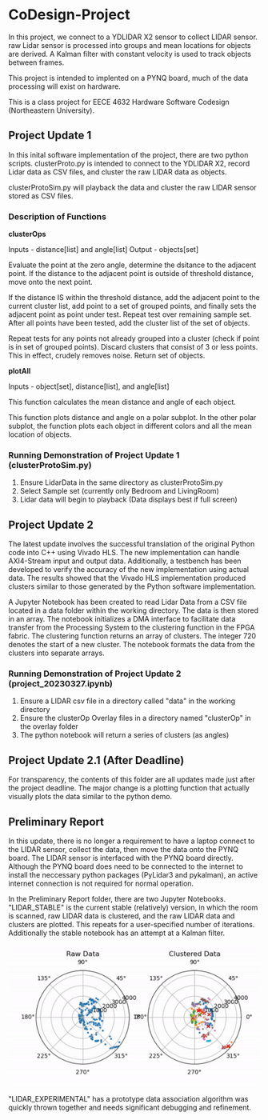# CoDesign-Project
In this project, we connect to a YDLIDAR X2 sensor to collect LIDAR sensor. raw Lidar sensor is processed into groups and mean locations for objects are derived. A Kalman filter with constant velocity is used to track objects between frames.

This project is intended to implented on a PYNQ board, much of the data processing will exist on hardware.

This is a class project for EECE 4632 Hardware Software Codesign (Northeastern University).

## Project Update 1
 
 In this inital software implementation of the project, there are two python scripts. clusterProto.py is intended to connect to the YDLIDAR X2, record Lidar data as CSV files, and cluster the raw LIDAR data as objects.
 
 clusterProtoSim.py will playback the data and cluster the raw LIDAR sensor stored as CSV files.
 
 ### Description of Functions
 **clusterOps**
 
 Inputs - distance[list] and angle[list]
 Output - objects[set]
 
 Evaluate the point at the zero angle, determine the dsitance to the adjacent point. If the distance to the adjacent point is outside of threshold distance, move onto the next point. 
 
 If the distance IS within the threshold distance, add the adjacent point to the current cluster list, add point to a set of grouped points, and finally sets the adjacent point as point under test. Repeat test over remaining sample set. After all points have been tested, add the cluster list of the set of objects.
 
 Repeat tests for any points not already grouped into a cluster (check if point is in set of grouped points). Discard clusters that consist of 3 or less points. This in effect, crudely removes noise. Return set of objects. 
 

 
 **plotAll**
 
 Inputs - object[set], distance[list], and angle[list]

 This function calculates the mean distance and angle of each object.
 
 This function plots distance and angle on a polar subplot. In the other polar subplot, the function plots each object in different colors and all the mean location of objects.
  
 ### Running Demonstration of Project Update 1 (clusterProtoSim.py)
 1. Ensure LidarData in the same directory as clusterProtoSim.py
 2. Select Sample set (currently only Bedroom and LivingRoom)
 3. Lidar data will begin to playback (Data displays best if full screen)
 
 ## Project Update 2
The latest update involves the successful translation of the original Python code into C++ using Vivado HLS. The new implementation can handle AXI4-Stream input and output data. Additionally, a testbench has been developed to verify the accuracy of the new implementation using actual data. The results showed that the Vivado HLS implementation produced clusters similar to those generated by the Python software implementation.

A Jupyter Notebook has been created to read Lidar Data from a CSV file located in a data folder within the working directory. The data is then stored in an array. The notebook initializes a DMA interface to facilitate data transfer from the Processing System to the clustering function in the FPGA fabric. The clustering function returns an array of clusters. The integer 720 denotes the start of a new cluster. The notebook formats the data from the clusters into separate arrays.

 ### Running Demonstration of Project Update 2 (project_20230327.ipynb)
 1. Ensure a LIDAR csv file in a directory called "data" in the working directory
 2. Ensure the clusterOp Overlay files in a directory named "clusterOp" in the overlay folder
 3. The python notebook will return a series of clusters (as angles)
 
 ## Project Update 2.1 (After Deadline)
For transparency, the contents of this folder are all updates made just after the project deadline. The major change is a plotting function that actually visually plots the data similar to the python demo. 

## Preliminary Report
In this update, there is no longer a requirement to have a laptop connect to the LIDAR sensor, collect the data, then move the data onto the PYNQ board. The LIDAR sensor is interfaced with the PYNQ board directly. Although the PYNQ board does need to be connected to the internet to install the neccessary python packages (PyLidar3 and pykalman), an active internet connection is not required for normal operation.

In the Preliminary Report folder, there are two Jupyter Notebooks. "LIDAR_STABLE" is the current stable (relatively) version, in which the room is scanned, raw LIDAR data is clustered, and the raw LIDAR data and clusters are plotted. This repeats for a user-specified number of iterations. Additionally the stable notebook has an attempt at a Kalman filter. 

![](https://github.com/boonmam/CoDesign-Project/blob/main/Preliminary_Report/CLUSTER.gif)

"LIDAR_EXPERIMENTAL" has a prototype data association algorithm was quickly thrown together and needs significant debugging and refinement.
